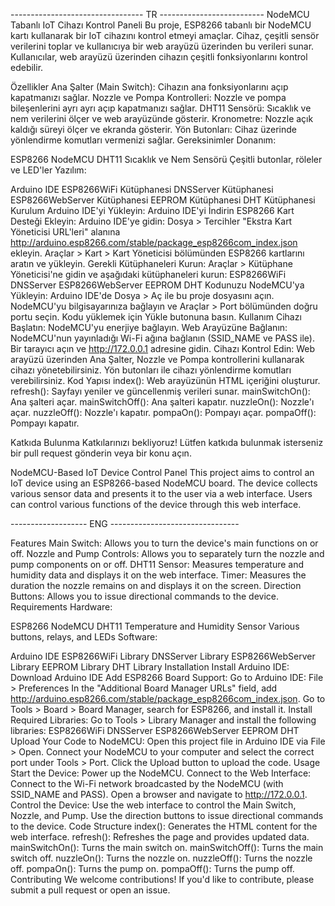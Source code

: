 --------------------------------- TR --------------------------
NodeMCU Tabanlı IoT Cihazı Kontrol Paneli
Bu proje, ESP8266 tabanlı bir NodeMCU kartı kullanarak bir IoT cihazını kontrol etmeyi amaçlar. Cihaz, çeşitli sensör verilerini toplar ve kullanıcıya bir web arayüzü üzerinden bu verileri sunar. Kullanıcılar, web arayüzü üzerinden cihazın çeşitli fonksiyonlarını kontrol edebilir.

Özellikler
Ana Şalter (Main Switch): Cihazın ana fonksiyonlarını açıp kapatmanızı sağlar.
Nozzle ve Pompa Kontrolleri: Nozzle ve pompa bileşenlerini ayrı ayrı açıp kapatmanızı sağlar.
DHT11 Sensörü: Sıcaklık ve nem verilerini ölçer ve web arayüzünde gösterir.
Kronometre: Nozzle açık kaldığı süreyi ölçer ve ekranda gösterir.
Yön Butonları: Cihaz üzerinde yönlendirme komutları vermenizi sağlar.
Gereksinimler
Donanım:

ESP8266 NodeMCU
DHT11 Sıcaklık ve Nem Sensörü
Çeşitli butonlar, röleler ve LED'ler
Yazılım:

Arduino IDE
ESP8266WiFi Kütüphanesi
DNSServer Kütüphanesi
ESP8266WebServer Kütüphanesi
EEPROM Kütüphanesi
DHT Kütüphanesi
Kurulum
Arduino IDE'yi Yükleyin: Arduino IDE'yi İndirin
ESP8266 Kart Desteği Ekleyin:
Arduino IDE'ye gidin: Dosya > Tercihler
"Ekstra Kart Yöneticisi URL'leri" alanına http://arduino.esp8266.com/stable/package_esp8266com_index.json ekleyin.
Araçlar > Kart > Kart Yöneticisi bölümünden ESP8266 kartlarını aratın ve yükleyin.
Gerekli Kütüphaneleri Kurun: Araçlar > Kütüphane Yöneticisi'ne gidin ve aşağıdaki kütüphaneleri kurun:
ESP8266WiFi
DNSServer
ESP8266WebServer
EEPROM
DHT
Kodunuzu NodeMCU'ya Yükleyin:
Arduino IDE'de Dosya > Aç ile bu proje dosyasını açın.
NodeMCU'yu bilgisayarınıza bağlayın ve Araçlar > Port bölümünden doğru portu seçin.
Kodu yüklemek için Yükle butonuna basın.
Kullanım
Cihazı Başlatın: NodeMCU'yu enerjiye bağlayın.
Web Arayüzüne Bağlanın:
NodeMCU'nun yayınladığı Wi-Fi ağına bağlanın (SSID_NAME ve PASS ile).
Bir tarayıcı açın ve http://172.0.0.1 adresine gidin.
Cihazı Kontrol Edin:
Web arayüzü üzerinden Ana Şalter, Nozzle ve Pompa kontrollerini kullanarak cihazı yönetebilirsiniz.
Yön butonları ile cihazı yönlendirme komutları verebilirsiniz.
Kod Yapısı
index(): Web arayüzünün HTML içeriğini oluşturur.
refresh(): Sayfayı yeniler ve güncellenmiş verileri sunar.
mainSwitchOn(): Ana şalteri açar.
mainSwitchOff(): Ana şalteri kapatır.
nuzzleOn(): Nozzle'ı açar.
nuzzleOff(): Nozzle'ı kapatır.
pompaOn(): Pompayı açar.
pompaOff(): Pompayı kapatır.

Katkıda Bulunma
Katkılarınızı bekliyoruz! Lütfen katkıda bulunmak isterseniz bir pull request gönderin veya bir konu açın.

NodeMCU-Based IoT Device Control Panel
This project aims to control an IoT device using an ESP8266-based NodeMCU board. The device collects various sensor data and presents it to the user via a web interface. Users can control various functions of the device through this web interface.

------------------- ENG --------------------------------

Features
Main Switch: Allows you to turn the device's main functions on or off.
Nozzle and Pump Controls: Allows you to separately turn the nozzle and pump components on or off.
DHT11 Sensor: Measures temperature and humidity data and displays it on the web interface.
Timer: Measures the duration the nozzle remains on and displays it on the screen.
Direction Buttons: Allows you to issue directional commands to the device.
Requirements
Hardware:

ESP8266 NodeMCU
DHT11 Temperature and Humidity Sensor
Various buttons, relays, and LEDs
Software:

Arduino IDE
ESP8266WiFi Library
DNSServer Library
ESP8266WebServer Library
EEPROM Library
DHT Library
Installation
Install Arduino IDE: Download Arduino IDE
Add ESP8266 Board Support:
Go to Arduino IDE: File > Preferences
In the "Additional Board Manager URLs" field, add http://arduino.esp8266.com/stable/package_esp8266com_index.json.
Go to Tools > Board > Board Manager, search for ESP8266, and install it.
Install Required Libraries: Go to Tools > Library Manager and install the following libraries:
ESP8266WiFi
DNSServer
ESP8266WebServer
EEPROM
DHT
Upload Your Code to NodeMCU:
Open this project file in Arduino IDE via File > Open.
Connect your NodeMCU to your computer and select the correct port under Tools > Port.
Click the Upload button to upload the code.
Usage
Start the Device: Power up the NodeMCU.
Connect to the Web Interface:
Connect to the Wi-Fi network broadcasted by the NodeMCU (with SSID_NAME and PASS).
Open a browser and navigate to http://172.0.0.1.
Control the Device:
Use the web interface to control the Main Switch, Nozzle, and Pump.
Use the direction buttons to issue directional commands to the device.
Code Structure
index(): Generates the HTML content for the web interface.
refresh(): Refreshes the page and provides updated data.
mainSwitchOn(): Turns the main switch on.
mainSwitchOff(): Turns the main switch off.
nuzzleOn(): Turns the nozzle on.
nuzzleOff(): Turns the nozzle off.
pompaOn(): Turns the pump on.
pompaOff(): Turns the pump off.
Contributing
We welcome contributions! If you'd like to contribute, please submit a pull request or open an issue.
